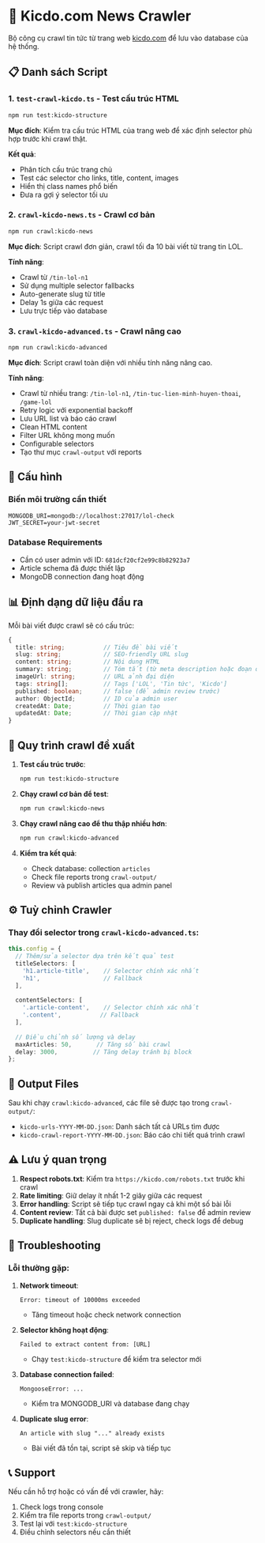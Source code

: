 # 📰 Kicdo.com News Crawler

Bộ công cụ crawl tin tức từ trang web [kicdo.com](https://kicdo.com) để lưu vào database của hệ thống.

## 📋 Danh sách Script

### 1. `test-crawl-kicdo.ts` - Test cấu trúc HTML
```bash
npm run test:kicdo-structure
```

**Mục đích**: Kiểm tra cấu trúc HTML của trang web để xác định selector phù hợp trước khi crawl thật.

**Kết quả**:
- Phân tích cấu trúc trang chủ
- Test các selector cho links, title, content, images
- Hiển thị class names phổ biến
- Đưa ra gợi ý selector tối ưu

### 2. `crawl-kicdo-news.ts` - Crawl cơ bản
```bash
npm run crawl:kicdo-news
```

**Mục đích**: Script crawl đơn giản, crawl tối đa 10 bài viết từ trang tin LOL.

**Tính năng**:
- Crawl từ `/tin-lol-n1`
- Sử dụng multiple selector fallbacks
- Auto-generate slug từ title
- Delay 1s giữa các request
- Lưu trực tiếp vào database

### 3. `crawl-kicdo-advanced.ts` - Crawl nâng cao
```bash
npm run crawl:kicdo-advanced
```

**Mục đích**: Script crawl toàn diện với nhiều tính năng nâng cao.

**Tính năng**:
- Crawl từ nhiều trang: `/tin-lol-n1`, `/tin-tuc-lien-minh-huyen-thoai`, `/game-lol`
- Retry logic với exponential backoff
- Lưu URL list và báo cáo crawl
- Clean HTML content
- Filter URL không mong muốn
- Configurable selectors
- Tạo thư mục `crawl-output` với reports

## 🔧 Cấu hình

### Biến môi trường cần thiết
```env
MONGODB_URI=mongodb://localhost:27017/lol-check
JWT_SECRET=your-jwt-secret
```

### Database Requirements
- Cần có user admin với ID: `681dcf20cf2e99c8b82923a7`
- Article schema đã được thiết lập
- MongoDB connection đang hoạt động

## 📊 Định dạng dữ liệu đầu ra

Mỗi bài viết được crawl sẽ có cấu trúc:

```typescript
{
  title: string;           // Tiêu đề bài viết
  slug: string;            // SEO-friendly URL slug
  content: string;         // Nội dung HTML
  summary: string;         // Tóm tắt (từ meta description hoặc đoạn đầu)
  imageUrl: string;        // URL ảnh đại diện
  tags: string[];          // Tags ['LOL', 'Tin tức', 'Kicdo']
  published: boolean;      // false (để admin review trước)
  author: ObjectId;        // ID của admin user
  createdAt: Date;         // Thời gian tạo
  updatedAt: Date;         // Thời gian cập nhật
}
```

## 🚀 Quy trình crawl đề xuất

1. **Test cấu trúc trước**:
   ```bash
   npm run test:kicdo-structure
   ```

2. **Chạy crawl cơ bản để test**:
   ```bash
   npm run crawl:kicdo-news
   ```

3. **Chạy crawl nâng cao để thu thập nhiều hơn**:
   ```bash
   npm run crawl:kicdo-advanced
   ```

4. **Kiểm tra kết quả**:
   - Check database: collection `articles`
   - Check file reports trong `crawl-output/`
   - Review và publish articles qua admin panel

## ⚙️ Tuỳ chỉnh Crawler

### Thay đổi selector trong `crawl-kicdo-advanced.ts`:

```typescript
this.config = {
  // Thêm/sửa selector dựa trên kết quả test
  titleSelectors: [
    'h1.article-title',    // Selector chính xác nhất
    'h1',                  // Fallback
  ],
  
  contentSelectors: [
    '.article-content',    // Selector chính xác nhất
    '.content',           // Fallback
  ],
  
  // Điều chỉnh số lượng và delay
  maxArticles: 50,       // Tăng số bài crawl
  delay: 3000,          // Tăng delay tránh bị block
};
```

## 📁 Output Files

Sau khi chạy `crawl:kicdo-advanced`, các file sẽ được tạo trong `crawl-output/`:

- `kicdo-urls-YYYY-MM-DD.json`: Danh sách tất cả URLs tìm được
- `kicdo-crawl-report-YYYY-MM-DD.json`: Báo cáo chi tiết quá trình crawl

## ⚠️ Lưu ý quan trọng

1. **Respect robots.txt**: Kiểm tra `https://kicdo.com/robots.txt` trước khi crawl
2. **Rate limiting**: Giữ delay ít nhất 1-2 giây giữa các request
3. **Error handling**: Script sẽ tiếp tục crawl ngay cả khi một số bài lỗi
4. **Content review**: Tất cả bài được set `published: false` để admin review
5. **Duplicate handling**: Slug duplicate sẽ bị reject, check logs để debug

## 🐛 Troubleshooting

### Lỗi thường gặp:

1. **Network timeout**:
   ```
   Error: timeout of 10000ms exceeded
   ```
   - Tăng timeout hoặc check network connection

2. **Selector không hoạt động**:
   ```
   Failed to extract content from: [URL]
   ```
   - Chạy `test:kicdo-structure` để kiểm tra selector mới

3. **Database connection failed**:
   ```
   MongooseError: ...
   ```
   - Kiểm tra MONGODB_URI và database đang chạy

4. **Duplicate slug error**:
   ```
   An article with slug "..." already exists
   ```
   - Bài viết đã tồn tại, script sẽ skip và tiếp tục

## 📞 Support

Nếu cần hỗ trợ hoặc có vấn đề với crawler, hãy:
1. Check logs trong console
2. Kiểm tra file reports trong `crawl-output/`
3. Test lại với `test:kicdo-structure`
4. Điều chỉnh selectors nếu cần thiết 